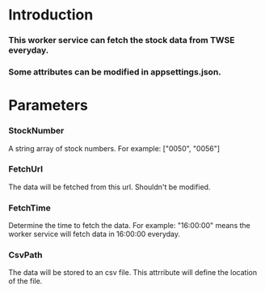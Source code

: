 # Introduction

### This worker service can fetch the stock data from TWSE everyday.
### Some attributes can be modified in appsettings.json.

# Parameters

### StockNumber
A string array of stock numbers.
For example: ["0050", "0056"]

### FetchUrl
The data will be fetched from this url.
Shouldn't be modified.

### FetchTime
Determine the time to fetch the data.
For example: "16:00:00" means the worker service will fetch data in 16:00:00 everyday.

### CsvPath
The data will be stored to an csv file.
This attrribute will define the location of the file.